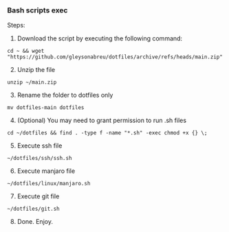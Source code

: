 ### Bash scripts exec

Steps:
1. Download the script by executing the following command:

```
cd ~ && wget "https://github.com/gleysonabreu/dotfiles/archive/refs/heads/main.zip"
```

2. Unzip the file
```
unzip ~/main.zip
```

3. Rename the folder to dotfiles only
```
mv dotfiles-main dotfiles
```

4. (Optional) You may need to grant permission to run .sh files
```
cd ~/dotfiles && find . -type f -name "*.sh" -exec chmod +x {} \;
```

5. Execute ssh file
```
~/dotfiles/ssh/ssh.sh
```

6. Execute manjaro file
```
~/dotfiles/linux/manjaro.sh
```

7. Execute git file
```
~/dotfiles/git.sh
```

8. Done. Enjoy.
